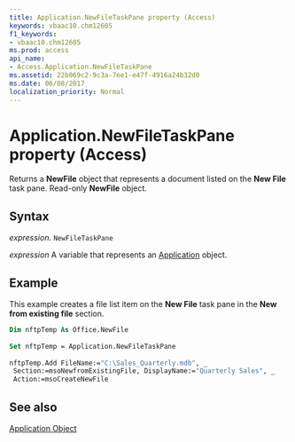 ```yaml
---
title: Application.NewFileTaskPane property (Access)
keywords: vbaac10.chm12605
f1_keywords:
- vbaac10.chm12605
ms.prod: access
api_name:
- Access.Application.NewFileTaskPane
ms.assetid: 22b069c2-9c3a-7ee1-e47f-4916a24b32d0
ms.date: 06/08/2017
localization_priority: Normal
---
```



# Application.NewFileTaskPane property (Access)

Returns a  **NewFile** object that represents a document listed on the **New File** task pane. Read-only **NewFile** object.


## Syntax

_expression_. `NewFileTaskPane`

_expression_ A variable that represents an [Application](Access.Application.md) object.


## Example

This example creates a file list item on the  **New File** task pane in the **New from existing file** section.


```vb
Dim nftpTemp As Office.NewFile 
 
Set nftpTemp = Application.NewFileTaskPane 
 
nftpTemp.Add FileName:="C:\Sales_Quarterly.mdb", _ 
 Section:=msoNewfromExistingFile, DisplayName:="Quarterly Sales", _ 
 Action:=msoCreateNewFile
```


## See also


[Application Object](Access.Application.md)

